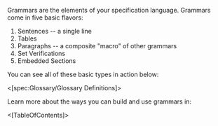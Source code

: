 <!--Title:Grammars-->
<!--Url:grammars-->

Grammars are the elements of your specification language. Grammars come in five basic flavors:

1. Sentences -- a single line
1. Tables
1. Paragraphs -- a composite "macro" of other grammars
1. Set Verifications
1. Embedded Sections

You can see all of these basic types in action below:

<[spec:Glossary/Glossary Definitions]>

Learn more about the ways you can build and use grammars in:

<[TableOfContents]>
